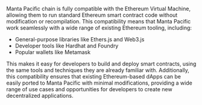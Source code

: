 Manta Pacific chain is fully compatible with the Ethereum Virtual Machine, allowing them to run standard Ethereum smart contract code without modification or recompilation. This compatibility means that Manta Pacific work seamlessly with a wide range of existing Ethereum tooling, including:
- General-purpose libraries like Ethers.js and Web3.js
- Developer tools like Hardhat and Foundry
- Popular wallets like Metamask

This makes it easy for developers to build and deploy smart contracts, using the same tools and techniques they are already familiar with. Additionally, this compatibility ensures that existing Ethereum-based dApps can be easily ported to Manta Pacific with minimal modifications, providing a wide range of use cases and opportunities for developers to create new decentralized applications.
